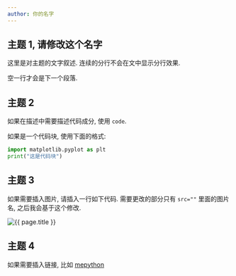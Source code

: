```yaml
---
author: 你的名字
---
```



## 主题 1, 请修改这个名字

这里是对主题的文字叙述.
连续的分行不会在文中显示分行效果.

空一行才会是下一个段落.


## 主题 2

如果在描述中需要描述代码成分, 使用 `code`.

如果是一个代码块, 使用下面的格式:

```python
import matplotlib.pyplot as plt
print("这是代码块")
```


## 主题 3

如果需要插入图片, 请插入一行如下代码. 需要更改的部分只有 `src=""` 里面的图片名, 之后我会基于这个修改.

<img class="course-image" src="这里是你图片名" alt="{{ page.title }}">


## 主题 4

如果需要插入链接, 比如 [mepython](https://morvanzhou.github.io/)

